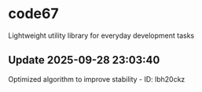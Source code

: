 # code67
Lightweight utility library for everyday development tasks

## Update 2025-09-28 23:03:40
Optimized algorithm to improve stability - ID: lbh20ckz

